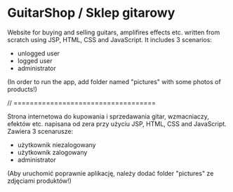 # GuitarShop / Sklep gitarowy

Website for buying and selling guitars, amplifires effects etc. written from scratch using JSP, HTML, CSS and JavaScript.
It includes 3 scenarios:
- unlogged user
- logged user
- administrator

(In order to run the app, add folder named "pictures" with some photos of products!)

// ===================================

Strona internetowa do kupowania i sprzedawania gitar, wzmacniaczy, efektów etc. napisana od zera przy użyciu JSP, HTML, CSS and JavaScript.
Zawiera 3 scenarusze:
- użytkownik niezalogowany
- użytkownik zalogowany
- administrator

(Aby uruchomić poprawnie aplikację, należy dodać folder "pictures" ze zdjęciami produktów!)
